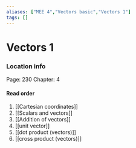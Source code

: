 ```yaml
---
aliases: ["MEE 4","Vectors basic","Vectors 1"]
tags: []
---
```


# Vectors 1

### Location info
Page: 230
Chapter: 4

#### Read order

1) [[Cartesian coordinates]]
2) [[Scalars and vectors]]
3) [[Addition of vectors]]
4) [[unit vector]]
5) [[dot product (vectors)]]
6) [[cross product (vectors)]]